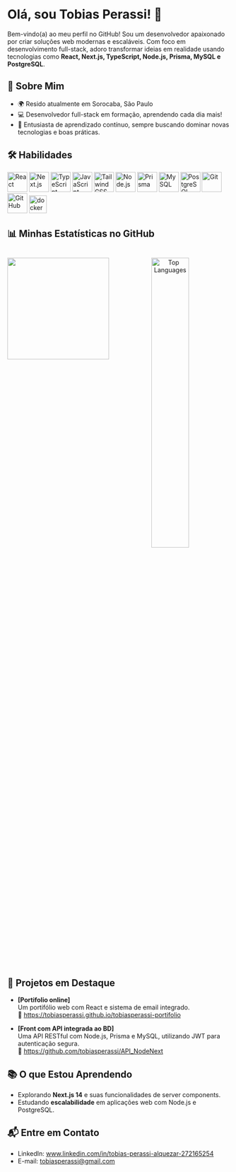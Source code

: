 # Olá, sou Tobias Perassi! 👋

Bem-vindo(a) ao meu perfil no GitHub! Sou um desenvolvedor apaixonado por criar soluções web modernas e escaláveis. Com foco em desenvolvimento full-stack, adoro transformar ideias em realidade usando tecnologias como **React, Next.js, TypeScript, Node.js, Prisma, MySQL e PostgreSQL**.

## 🌟 Sobre Mim
- 🌍 Resido atualmente em Sorocaba, São Paulo
- 💻 Desenvolvedor full-stack em formação, aprendendo cada dia mais!
- 🚀 Entusiasta de aprendizado contínuo, sempre buscando dominar novas tecnologias e boas práticas.

## 🛠️ Habilidades

<p align="left">  
  <img src="https://cdn.jsdelivr.net/gh/devicons/devicon@latest/icons/react/react-original.svg" alt="React" width="45" height="45" title="React"/>  
  <img src="https://cdn.jsdelivr.net/gh/devicons/devicon@latest/icons/nextjs/nextjs-original.svg" alt="Next.js" width="45" height="45" title="Next.js"/>  
  <img src="https://cdn.jsdelivr.net/gh/devicons/devicon@latest/icons/typescript/typescript-original.svg" alt="TypeScript" width="45" height="45" title="TypeScript"/>  
  <img src="https://cdn.jsdelivr.net/gh/devicons/devicon@latest/icons/javascript/javascript-original.svg" alt="JavaScript" width="45" height="45" title="JavaScript"/>  
  <img src="https://cdn.jsdelivr.net/gh/devicons/devicon@latest/icons/tailwindcss/tailwindcss-original.svg" alt="Tailwind CSS" width="45" height="45" title="Tailwind CSS"/>
  <img src="https://cdn.jsdelivr.net/gh/devicons/devicon@latest/icons/nodejs/nodejs-original.svg" alt="Node.js" width="45" height="45" title="Node.js"/>
  <img src="https://cdn.jsdelivr.net/gh/devicons/devicon@latest/icons/prisma/prisma-original.svg" alt="Prisma" width="45" height="45" title="Prisma"/> 
  <img src="https://cdn.jsdelivr.net/gh/devicons/devicon@latest/icons/mysql/mysql-original.svg" alt="MySQL" width="45" height="45" title="MySQL"/>  
  <img src="https://cdn.jsdelivr.net/gh/devicons/devicon@latest/icons/postgresql/postgresql-original.svg" alt="PostgreSQL" width="45" height="45" title="PostgreSQL"/> 
  <img src="https://cdn.jsdelivr.net/gh/devicons/devicon@latest/icons/git/git-original.svg" alt="Git" width="45" height="45" title="Git"/>  
  <img src="https://cdn.jsdelivr.net/gh/devicons/devicon@latest/icons/github/github-original.svg" alt="GitHub" width="45" height="45" title="GitHub"/>
  <img src="https://cdn.jsdelivr.net/gh/devicons/devicon/icons/docker/docker-original.svg" height="40" alt="docker logo"  />
</p>

## 📊 Minhas Estatísticas no GitHub

<div align="center">

<br clear="both">
    <img align="left" height="230" src="https://i.pinimg.com/originals/d8/6f/3a/d86f3ab8192f5589eca93cd7725ad8e4.gif"  />
  <img src="https://github-readme-stats.vercel.app/api/top-langs/?username=tobiasperassi&layout=compact&theme=radical&hide_border=true" alt="Top Languages" width="41%"/>
</div>


## 📂 Projetos em Destaque
- **[Portifolio online]**  
  Um portifólio web com React e sistema de email integrado.  
  🔗 https://tobiasperassi.github.io/tobiasperassi-portifolio

- **[Front com API integrada ao BD]**  
  Uma API RESTful com Node.js, Prisma e MySQL, utilizando JWT para autenticação segura.  
  🔗 https://github.com/tobiasperassi/API_NodeNext
  

## 📚 O que Estou Aprendendo
- Explorando **Next.js 14** e suas funcionalidades de server components.
- Estudando **escalabilidade** em aplicações web com Node.js e PostgreSQL.

## 📬 Entre em Contato
- LinkedIn: www.linkedin.com/in/tobias-perassi-alquezar-272165254
- E-mail: tobiasperassi@gmail.com


